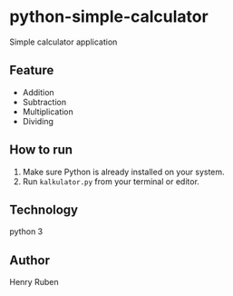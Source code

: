 # python-simple-calculator
Simple calculator application

## Feature
- Addition
- Subtraction
- Multiplication
- Dividing

## How to run
1. Make sure Python is already installed on your system.
2. Run `kalkulator.py` from your terminal or editor.

## Technology
python 3

## Author
Henry Ruben
